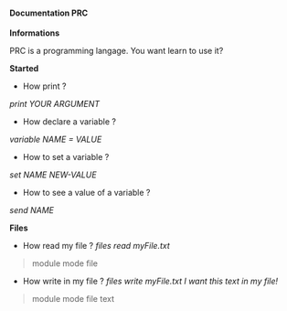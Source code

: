 #### Documentation PRC


__Informations__

PRC is a programming langage.
You want learn to use it?


__Started__

* How print ?

_print YOUR ARGUMENT_



* How declare a variable ?

_variable NAME = VALUE_



* How to set a variable ?

_set NAME NEW-VALUE_



* How to see a value of a variable ?

_send NAME_



__Files__

* How read my file ?
_files read myFile.txt_
>module mode file


* How write in my file ?
_files write myFile.txt I want this text in my file!_
>module mode file text